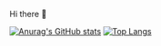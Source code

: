 Hi there 👋

<!--
**seyeop03/seyeop03** is a ✨ _special_ ✨ repository because its `README.md` (this file) appears on your GitHub profile.

Here are some ideas to get you started:

- 🔭 I’m currently working on ...
- 🌱 I’m currently learning ...
- 👯 I’m looking to collaborate on ...
- 🤔 I’m looking for help with ...
- 💬 Ask me about ...
- 📫 How to reach me: ...
- 😄 Pronouns: ...
- ⚡ Fun fact: ...
-->
[![Anurag's GitHub stats](https://github-readme-stats.vercel.app/api?username=seyeop03&hide_border=true&exclude_repo=github-slideshow)](https://github.com/anuraghazra/github-readme-stats)
[![Top Langs](https://github-readme-stats.vercel.app/api/top-langs/?username=seyeop03&hide_border=true&exclude_repo=github-slideshow)](https://github.com/anuraghazra/github-readme-stats)
